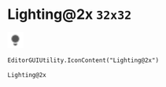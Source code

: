 # Lighting@2x `32x32`
<img src="/img/Lighting.png" width=32 height=32>

``` CSharp
EditorGUIUtility.IconContent("Lighting@2x")
```
```
Lighting@2x
```
